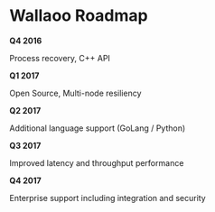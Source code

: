 # Wallaoo Roadmap

__Q4 2016__

Process recovery, C++ API

__Q1 2017__

Open Source, Multi-node resiliency 

__Q2 2017__

Additional language support (GoLang / Python)

__Q3 2017__

Improved latency and throughput performance

__Q4 2017__

Enterprise support including integration and security

